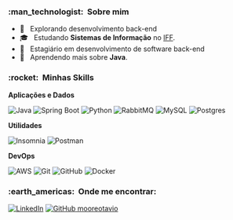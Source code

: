 
<h3> :man_technologist: &nbsp;Sobre mim </h3>

- 🤔 &nbsp; Explorando desenvolvimento back-end
- 🎓 &nbsp; Estudando **Sistemas de Informação** no [IFF]([https://portal1.iff.edu.br]).
- 💼 &nbsp; Estagiário em desenvolvimento de software back-end
- 🌱 &nbsp; Aprendendo mais sobre **Java**.

<h3> :rocket: &nbsp;Minhas Skills </h3>

**Aplicações e Dados**

  ![Java](https://img.shields.io/badge/Java-%23ED8B00.svg?logo=openjdk&logoColor=white)
  ![Spring Boot](https://img.shields.io/badge/Spring%20Boot-6DB33F?logo=springboot&logoColor=fff)
  ![Python](https://img.shields.io/badge/Python-3776AB?logo=python&logoColor=fff)
  ![RabbitMQ](https://img.shields.io/badge/-rabbitmq-%23FF6600?style=flat&logo=rabbitmq&logoColor=white)
  ![MySQL](https://img.shields.io/badge/MySQL-4479A1?logo=mysql&logoColor=fff)
  ![Postgres](https://img.shields.io/badge/Postgres-%23316192.svg?logo=postgresql&logoColor=white)


**Utilidades**

  ![Insomnia](https://img.shields.io/badge/-Insomnia-333333?style=flat&logo=insomnia)
  ![Postman](https://img.shields.io/badge/-Postman-333333?style=flat&logo=postman)

**DevOps**

  ![AWS](https://custom-icon-badges.demolab.com/badge/AWS-%23FF9900.svg?logo=aws&logoColor=white)
  ![Git](https://img.shields.io/badge/-Git-333333?style=flat&logo=git)
  ![GitHub](https://img.shields.io/badge/-GitHub-333333?style=flat&logo=github)
  ![Docker](https://img.shields.io/badge/-Docker-333333?style=flat&logo=docker)

<h3> :earth_americas: &nbsp;Onde me encontrar: </h3> 

[![LinkedIn](https://custom-icon-badges.demolab.com/badge/LinkedIn-0A66C2?logo=linkedin-white&logoColor=fff)](https://linkedin.com/in/mooreotavio)
[![GitHub mooreotavio]( https://img.shields.io/github/followers/mooreotavio?label=follow&style=social)](https://github.com/mooreotavio)




